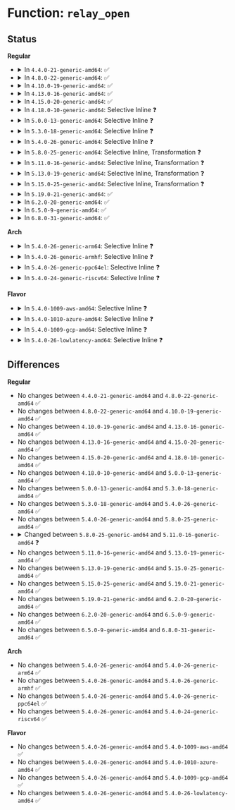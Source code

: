 # Function: <code>relay_open</code>

## Status
<b>Regular</b>
<ul>
<li>
<details>
<summary>In <code>4.4.0-21-generic-amd64</code>: ✅</summary>

```c
struct rchan * relay_open(const char * base_filename, struct dentry * parent, size_t subbuf_size, size_t n_subbufs, struct rchan_callbacks * cb, void * private_data)
```

```json
{
  "name": "relay_open",
  "collision_type": "Unique Global",
  "inline_type": "No",
  "funcs": [
    {
      "addr": 18446744071580145680,
      "name": "relay_open",
      "external": true,
      "loc": "kernel/relay.c:566",
      "file": "kernel/relay.c",
      "inline": "seen, unknown",
      "caller_inline": [],
      "caller_func": [
        "kernel/trace/blktrace.c:do_blk_trace_setup"
      ]
    }
  ],
  "symbols": [
    {
      "addr": 18446744071580145680,
      "name": "relay_open",
      "section": ".text",
      "bind": "STB_GLOBAL",
      "size": 657
    }
  ]
}
```
</details>
</li>
<li>
<details>
<summary>In <code>4.8.0-22-generic-amd64</code>: ✅</summary>

```c
struct rchan * relay_open(const char * base_filename, struct dentry * parent, size_t subbuf_size, size_t n_subbufs, struct rchan_callbacks * cb, void * private_data)
```

```json
{
  "name": "relay_open",
  "collision_type": "Unique Global",
  "inline_type": "No",
  "funcs": [
    {
      "addr": 18446744071580180496,
      "name": "relay_open",
      "external": true,
      "loc": "kernel/relay.c:577",
      "file": "kernel/relay.c",
      "inline": "seen, unknown",
      "caller_inline": [],
      "caller_func": [
        "kernel/trace/blktrace.c:do_blk_trace_setup"
      ]
    }
  ],
  "symbols": [
    {
      "addr": 18446744071580180496,
      "name": "relay_open",
      "section": ".text",
      "bind": "STB_GLOBAL",
      "size": 664
    }
  ]
}
```
</details>
</li>
<li>
<details>
<summary>In <code>4.10.0-19-generic-amd64</code>: ✅</summary>

```c
struct rchan * relay_open(const char * base_filename, struct dentry * parent, size_t subbuf_size, size_t n_subbufs, struct rchan_callbacks * cb, void * private_data)
```

```json
{
  "name": "relay_open",
  "collision_type": "Unique Global",
  "inline_type": "No",
  "funcs": [
    {
      "addr": 18446744071580220752,
      "name": "relay_open",
      "external": true,
      "loc": "kernel/relay.c:560",
      "file": "kernel/relay.c",
      "inline": "seen, unknown",
      "caller_inline": [],
      "caller_func": [
        "kernel/trace/blktrace.c:do_blk_trace_setup"
      ]
    }
  ],
  "symbols": [
    {
      "addr": 18446744071580220752,
      "name": "relay_open",
      "section": ".text",
      "bind": "STB_GLOBAL",
      "size": 698
    }
  ]
}
```
</details>
</li>
<li>
<details>
<summary>In <code>4.13.0-16-generic-amd64</code>: ✅</summary>

```c
struct rchan * relay_open(const char * base_filename, struct dentry * parent, size_t subbuf_size, size_t n_subbufs, struct rchan_callbacks * cb, void * private_data)
```

```json
{
  "name": "relay_open",
  "collision_type": "Unique Global",
  "inline_type": "No",
  "funcs": [
    {
      "addr": 18446744071580230496,
      "name": "relay_open",
      "external": true,
      "loc": "kernel/relay.c:560",
      "file": "kernel/relay.c",
      "inline": "seen, unknown",
      "caller_inline": [],
      "caller_func": [
        "kernel/trace/blktrace.c:do_blk_trace_setup"
      ]
    }
  ],
  "symbols": [
    {
      "addr": 18446744071580230496,
      "name": "relay_open",
      "section": ".text",
      "bind": "STB_GLOBAL",
      "size": 712
    }
  ]
}
```
</details>
</li>
<li>
<details>
<summary>In <code>4.15.0-20-generic-amd64</code>: ✅</summary>

```c
struct rchan * relay_open(const char * base_filename, struct dentry * parent, size_t subbuf_size, size_t n_subbufs, struct rchan_callbacks * cb, void * private_data)
```

```json
{
  "name": "relay_open",
  "collision_type": "Unique Global",
  "inline_type": "No",
  "funcs": [
    {
      "addr": 18446744071580281808,
      "name": "relay_open",
      "external": true,
      "loc": "kernel/relay.c:560",
      "file": "kernel/relay.c",
      "inline": "seen, unknown",
      "caller_inline": [],
      "caller_func": [
        "kernel/trace/blktrace.c:do_blk_trace_setup"
      ]
    }
  ],
  "symbols": [
    {
      "addr": 18446744071580281808,
      "name": "relay_open",
      "section": ".text",
      "bind": "STB_GLOBAL",
      "size": 669
    }
  ]
}
```
</details>
</li>
<li>
<details>
<summary>In <code>4.18.0-10-generic-amd64</code>: Selective Inline ❓</summary>

```c
struct rchan * relay_open(const char * base_filename, struct dentry * parent, size_t subbuf_size, size_t n_subbufs, struct rchan_callbacks * cb, void * private_data)
```

```json
{
  "name": "relay_open",
  "collision_type": "Unique Global",
  "inline_type": "Selective",
  "funcs": [
    {
      "addr": 18446744071580342704,
      "name": "relay_open",
      "external": true,
      "loc": "kernel/relay.c:561",
      "file": "kernel/relay.c",
      "inline": "not declared, inlined",
      "caller_inline": [],
      "caller_func": [
        "kernel/trace/blktrace.c:do_blk_trace_setup"
      ]
    }
  ],
  "symbols": [
    {
      "addr": 18446744071580342704,
      "name": "relay_open",
      "section": ".text",
      "bind": "STB_GLOBAL",
      "size": 643
    }
  ]
}
```
</details>
</li>
<li>
<details>
<summary>In <code>5.0.0-13-generic-amd64</code>: Selective Inline ❓</summary>

```c
struct rchan * relay_open(const char * base_filename, struct dentry * parent, size_t subbuf_size, size_t n_subbufs, struct rchan_callbacks * cb, void * private_data)
```

```json
{
  "name": "relay_open",
  "collision_type": "Unique Global",
  "inline_type": "Selective",
  "funcs": [
    {
      "addr": 18446744071580398576,
      "name": "relay_open",
      "external": true,
      "loc": "kernel/relay.c:563",
      "file": "kernel/relay.c",
      "inline": "not declared, inlined",
      "caller_inline": [],
      "caller_func": [
        "kernel/trace/blktrace.c:do_blk_trace_setup"
      ]
    }
  ],
  "symbols": [
    {
      "addr": 18446744071580398576,
      "name": "relay_open",
      "section": ".text",
      "bind": "STB_GLOBAL",
      "size": 646
    }
  ]
}
```
</details>
</li>
<li>
<details>
<summary>In <code>5.3.0-18-generic-amd64</code>: Selective Inline ❓</summary>

```c
struct rchan * relay_open(const char * base_filename, struct dentry * parent, size_t subbuf_size, size_t n_subbufs, struct rchan_callbacks * cb, void * private_data)
```

```json
{
  "name": "relay_open",
  "collision_type": "Unique Global",
  "inline_type": "Selective",
  "funcs": [
    {
      "addr": 18446744071580451584,
      "name": "relay_open",
      "external": true,
      "loc": "kernel/relay.c:563",
      "file": "kernel/relay.c",
      "inline": "not declared, inlined",
      "caller_inline": [],
      "caller_func": [
        "kernel/trace/blktrace.c:do_blk_trace_setup"
      ]
    }
  ],
  "symbols": [
    {
      "addr": 18446744071580451584,
      "name": "relay_open",
      "section": ".text",
      "bind": "STB_GLOBAL",
      "size": 647
    }
  ]
}
```
</details>
</li>
<li>
<details>
<summary>In <code>5.4.0-26-generic-amd64</code>: Selective Inline ❓</summary>

```c
struct rchan * relay_open(const char * base_filename, struct dentry * parent, size_t subbuf_size, size_t n_subbufs, struct rchan_callbacks * cb, void * private_data)
```

```json
{
  "name": "relay_open",
  "collision_type": "Unique Global",
  "inline_type": "Selective",
  "funcs": [
    {
      "addr": 18446744071580500544,
      "name": "relay_open",
      "external": true,
      "loc": "kernel/relay.c:563",
      "file": "kernel/relay.c",
      "inline": "not declared, inlined",
      "caller_inline": [],
      "caller_func": [
        "kernel/trace/blktrace.c:do_blk_trace_setup"
      ]
    }
  ],
  "symbols": [
    {
      "addr": 18446744071580500544,
      "name": "relay_open",
      "section": ".text",
      "bind": "STB_GLOBAL",
      "size": 647
    }
  ]
}
```
</details>
</li>
<li>
<details>
<summary>In <code>5.8.0-25-generic-amd64</code>: Selective Inline, Transformation ❓</summary>

```c
struct rchan * relay_open(const char * base_filename, struct dentry * parent, size_t subbuf_size, size_t n_subbufs, struct rchan_callbacks * cb, void * private_data)
```

```json
{
  "name": "relay_open",
  "collision_type": "Unique Global",
  "inline_type": "Selective",
  "funcs": [
    {
      "addr": 18446744071580586560,
      "name": "relay_open",
      "external": true,
      "loc": "kernel/relay.c:564",
      "file": "kernel/relay.c",
      "inline": "not declared, inlined",
      "caller_inline": [],
      "caller_func": [
        "kernel/trace/blktrace.c:do_blk_trace_setup"
      ]
    }
  ],
  "symbols": [
    {
      "addr": 18446744071580586560,
      "name": "relay_open.part.0",
      "section": ".text",
      "bind": "STB_LOCAL",
      "size": 706
    },
    {
      "addr": 18446744071580587280,
      "name": "relay_open",
      "section": ".text",
      "bind": "STB_GLOBAL",
      "size": 57
    }
  ]
}
```
</details>
</li>
<li>
<details>
<summary>In <code>5.11.0-16-generic-amd64</code>: Selective Inline, Transformation ❓</summary>

```c
struct rchan * relay_open(const char * base_filename, struct dentry * parent, size_t subbuf_size, size_t n_subbufs, const struct rchan_callbacks * cb, void * private_data)
```

```json
{
  "name": "relay_open",
  "collision_type": "Unique Global",
  "inline_type": "Selective",
  "funcs": [
    {
      "addr": 18446744071580576064,
      "name": "relay_open",
      "external": true,
      "loc": "kernel/relay.c:477",
      "file": "kernel/relay.c",
      "inline": "not declared, inlined",
      "caller_inline": [],
      "caller_func": [
        "kernel/trace/blktrace.c:do_blk_trace_setup"
      ]
    }
  ],
  "symbols": [
    {
      "addr": 18446744071580576064,
      "name": "relay_open.part.0",
      "section": ".text",
      "bind": "STB_LOCAL",
      "size": 558
    },
    {
      "addr": 18446744071580576624,
      "name": "relay_open",
      "section": ".text",
      "bind": "STB_GLOBAL",
      "size": 50
    }
  ]
}
```
</details>
</li>
<li>
<details>
<summary>In <code>5.13.0-19-generic-amd64</code>: Selective Inline, Transformation ❓</summary>

```c
struct rchan * relay_open(const char * base_filename, struct dentry * parent, size_t subbuf_size, size_t n_subbufs, const struct rchan_callbacks * cb, void * private_data)
```

```json
{
  "name": "relay_open",
  "collision_type": "Unique Global",
  "inline_type": "Selective",
  "funcs": [
    {
      "addr": 18446744071580578944,
      "name": "relay_open",
      "external": true,
      "loc": "kernel/relay.c:477",
      "file": "kernel/relay.c",
      "inline": "not declared, inlined",
      "caller_inline": [],
      "caller_func": [
        "kernel/trace/blktrace.c:do_blk_trace_setup"
      ]
    }
  ],
  "symbols": [
    {
      "addr": 18446744071580578944,
      "name": "relay_open.part.0",
      "section": ".text",
      "bind": "STB_LOCAL",
      "size": 555
    },
    {
      "addr": 18446744071580579504,
      "name": "relay_open",
      "section": ".text",
      "bind": "STB_GLOBAL",
      "size": 50
    }
  ]
}
```
</details>
</li>
<li>
<details>
<summary>In <code>5.15.0-25-generic-amd64</code>: Selective Inline, Transformation ❓</summary>

```c
struct rchan * relay_open(const char * base_filename, struct dentry * parent, size_t subbuf_size, size_t n_subbufs, const struct rchan_callbacks * cb, void * private_data)
```

```json
{
  "name": "relay_open",
  "collision_type": "Unique Global",
  "inline_type": "Selective",
  "funcs": [
    {
      "addr": 18446744071580749104,
      "name": "relay_open",
      "external": true,
      "loc": "kernel/relay.c:477",
      "file": "kernel/relay.c",
      "inline": "not declared, inlined",
      "caller_inline": [],
      "caller_func": [
        "kernel/trace/blktrace.c:do_blk_trace_setup"
      ]
    }
  ],
  "symbols": [
    {
      "addr": 18446744071580749104,
      "name": "relay_open.part.0",
      "section": ".text",
      "bind": "STB_LOCAL",
      "size": 629
    },
    {
      "addr": 18446744071580749744,
      "name": "relay_open",
      "section": ".text",
      "bind": "STB_GLOBAL",
      "size": 50
    }
  ]
}
```
</details>
</li>
<li>
<details>
<summary>In <code>5.19.0-21-generic-amd64</code>: ✅</summary>

```c
struct rchan * relay_open(const char * base_filename, struct dentry * parent, size_t subbuf_size, size_t n_subbufs, const struct rchan_callbacks * cb, void * private_data)
```

```json
{
  "name": "relay_open",
  "collision_type": "Unique Global",
  "inline_type": "No",
  "funcs": [
    {
      "addr": 18446744071580963312,
      "name": "relay_open",
      "external": true,
      "loc": "kernel/relay.c:477",
      "file": "kernel/relay.c",
      "inline": "seen, unknown",
      "caller_inline": [],
      "caller_func": [
        "kernel/trace/blktrace.c:do_blk_trace_setup"
      ]
    }
  ],
  "symbols": [
    {
      "addr": 18446744071580963312,
      "name": "relay_open",
      "section": ".text",
      "bind": "STB_GLOBAL",
      "size": 835
    }
  ]
}
```
</details>
</li>
<li>
<details>
<summary>In <code>6.2.0-20-generic-amd64</code>: ✅</summary>

```c
struct rchan * relay_open(const char * base_filename, struct dentry * parent, size_t subbuf_size, size_t n_subbufs, const struct rchan_callbacks * cb, void * private_data)
```

```json
{
  "name": "relay_open",
  "collision_type": "Unique Global",
  "inline_type": "No",
  "funcs": [
    {
      "addr": 18446744071581258496,
      "name": "relay_open",
      "external": true,
      "loc": "kernel/relay.c:474",
      "file": "kernel/relay.c",
      "inline": "seen, unknown",
      "caller_inline": [],
      "caller_func": [
        "kernel/trace/blktrace.c:do_blk_trace_setup"
      ]
    }
  ],
  "symbols": [
    {
      "addr": 18446744071581258496,
      "name": "relay_open",
      "section": ".text",
      "bind": "STB_GLOBAL",
      "size": 791
    }
  ]
}
```
</details>
</li>
<li>
<details>
<summary>In <code>6.5.0-9-generic-amd64</code>: ✅</summary>

```c
struct rchan * relay_open(const char * base_filename, struct dentry * parent, size_t subbuf_size, size_t n_subbufs, const struct rchan_callbacks * cb, void * private_data)
```

```json
{
  "name": "relay_open",
  "collision_type": "Unique Global",
  "inline_type": "No",
  "funcs": [
    {
      "addr": 18446744071581353600,
      "name": "relay_open",
      "external": true,
      "loc": "kernel/relay.c:474",
      "file": "kernel/relay.c",
      "inline": "seen, unknown",
      "caller_inline": [],
      "caller_func": [
        "kernel/trace/blktrace.c:do_blk_trace_setup"
      ]
    }
  ],
  "symbols": [
    {
      "addr": 18446744071581353600,
      "name": "relay_open",
      "section": ".text",
      "bind": "STB_GLOBAL",
      "size": 791
    }
  ]
}
```
</details>
</li>
<li>
<details>
<summary>In <code>6.8.0-31-generic-amd64</code>: ✅</summary>

```c
struct rchan * relay_open(const char * base_filename, struct dentry * parent, size_t subbuf_size, size_t n_subbufs, const struct rchan_callbacks * cb, void * private_data)
```

```json
{
  "name": "relay_open",
  "collision_type": "Unique Global",
  "inline_type": "No",
  "funcs": [
    {
      "addr": 18446744071581459568,
      "name": "relay_open",
      "external": true,
      "loc": "kernel/relay.c:474",
      "file": "kernel/relay.c",
      "inline": "seen, unknown",
      "caller_inline": [],
      "caller_func": [
        "kernel/trace/blktrace.c:do_blk_trace_setup"
      ]
    }
  ],
  "symbols": [
    {
      "addr": 18446744071581459568,
      "name": "relay_open",
      "section": ".text",
      "bind": "STB_GLOBAL",
      "size": 846
    }
  ]
}
```
</details>
</li>
</ul>
<b>Arch</b>
<ul>
<li>
<details>
<summary>In <code>5.4.0-26-generic-arm64</code>: Selective Inline ❓</summary>

```c
struct rchan * relay_open(const char * base_filename, struct dentry * parent, size_t subbuf_size, size_t n_subbufs, struct rchan_callbacks * cb, void * private_data)
```

```json
{
  "name": "relay_open",
  "collision_type": "Unique Global",
  "inline_type": "Selective",
  "funcs": [
    {
      "addr": 18446603336491777320,
      "name": "relay_open",
      "external": true,
      "loc": "kernel/relay.c:563",
      "file": "kernel/relay.c",
      "inline": "not declared, inlined",
      "caller_inline": [],
      "caller_func": [
        "kernel/trace/blktrace.c:__blk_trace_setup"
      ]
    }
  ],
  "symbols": [
    {
      "addr": 18446603336491777320,
      "name": "relay_open",
      "section": ".text",
      "bind": "STB_GLOBAL",
      "size": 752
    }
  ]
}
```
</details>
</li>
<li>
<details>
<summary>In <code>5.4.0-26-generic-armhf</code>: Selective Inline ❓</summary>

```c
struct rchan * relay_open(const char * base_filename, struct dentry * parent, size_t subbuf_size, size_t n_subbufs, struct rchan_callbacks * cb, void * private_data)
```

```json
{
  "name": "relay_open",
  "collision_type": "Unique Global",
  "inline_type": "Selective",
  "funcs": [
    {
      "addr": 3225726204,
      "name": "relay_open",
      "external": true,
      "loc": "kernel/relay.c:563",
      "file": "kernel/relay.c",
      "inline": "not declared, inlined",
      "caller_inline": [],
      "caller_func": [
        "kernel/trace/blktrace.c:__blk_trace_setup",
        "kernel/trace/blktrace.c:__blk_trace_setup"
      ]
    }
  ],
  "symbols": [
    {
      "addr": 3225726204,
      "name": "relay_open",
      "section": ".text",
      "bind": "STB_GLOBAL",
      "size": 636
    }
  ]
}
```
</details>
</li>
<li>
<details>
<summary>In <code>5.4.0-26-generic-ppc64el</code>: Selective Inline ❓</summary>

```c
struct rchan * relay_open(const char * base_filename, struct dentry * parent, size_t subbuf_size, size_t n_subbufs, struct rchan_callbacks * cb, void * private_data)
```

```json
{
  "name": "relay_open",
  "collision_type": "Unique Global",
  "inline_type": "Selective",
  "funcs": [
    {
      "addr": 13835058055284825408,
      "name": "relay_open",
      "external": true,
      "loc": "kernel/relay.c:563",
      "file": "kernel/relay.c",
      "inline": "not declared, inlined",
      "caller_inline": [],
      "caller_func": [
        "kernel/trace/blktrace.c:__blk_trace_setup"
      ]
    }
  ],
  "symbols": [
    {
      "addr": 13835058055284825408,
      "name": "relay_open",
      "section": ".text",
      "bind": "STB_GLOBAL",
      "size": 968
    }
  ]
}
```
</details>
</li>
<li>
<details>
<summary>In <code>5.4.0-24-generic-riscv64</code>: Selective Inline ❓</summary>

```c
struct rchan * relay_open(const char * base_filename, struct dentry * parent, size_t subbuf_size, size_t n_subbufs, struct rchan_callbacks * cb, void * private_data)
```

```json
{
  "name": "relay_open",
  "collision_type": "Unique Global",
  "inline_type": "Selective",
  "funcs": [
    {
      "addr": 18446743936272095016,
      "name": "relay_open",
      "external": true,
      "loc": "kernel/relay.c:563",
      "file": "kernel/relay.c",
      "inline": "not declared, inlined",
      "caller_inline": [],
      "caller_func": [
        "kernel/trace/blktrace.c:__blk_trace_setup"
      ]
    }
  ],
  "symbols": [
    {
      "addr": 18446743936272095016,
      "name": "relay_open",
      "section": ".text",
      "bind": "STB_GLOBAL",
      "size": 616
    }
  ]
}
```
</details>
</li>
</ul>
<b>Flavor</b>
<ul>
<li>
<details>
<summary>In <code>5.4.0-1009-aws-amd64</code>: Selective Inline ❓</summary>

```c
struct rchan * relay_open(const char * base_filename, struct dentry * parent, size_t subbuf_size, size_t n_subbufs, struct rchan_callbacks * cb, void * private_data)
```

```json
{
  "name": "relay_open",
  "collision_type": "Unique Global",
  "inline_type": "Selective",
  "funcs": [
    {
      "addr": 18446744071580469344,
      "name": "relay_open",
      "external": true,
      "loc": "kernel/relay.c:563",
      "file": "kernel/relay.c",
      "inline": "not declared, inlined",
      "caller_inline": [],
      "caller_func": [
        "kernel/trace/blktrace.c:do_blk_trace_setup"
      ]
    }
  ],
  "symbols": [
    {
      "addr": 18446744071580469344,
      "name": "relay_open",
      "section": ".text",
      "bind": "STB_GLOBAL",
      "size": 647
    }
  ]
}
```
</details>
</li>
<li>
<details>
<summary>In <code>5.4.0-1010-azure-amd64</code>: Selective Inline ❓</summary>

```c
struct rchan * relay_open(const char * base_filename, struct dentry * parent, size_t subbuf_size, size_t n_subbufs, struct rchan_callbacks * cb, void * private_data)
```

```json
{
  "name": "relay_open",
  "collision_type": "Unique Global",
  "inline_type": "Selective",
  "funcs": [
    {
      "addr": 18446744071580416320,
      "name": "relay_open",
      "external": true,
      "loc": "kernel/relay.c:563",
      "file": "kernel/relay.c",
      "inline": "not declared, inlined",
      "caller_inline": [],
      "caller_func": [
        "kernel/trace/blktrace.c:do_blk_trace_setup"
      ]
    }
  ],
  "symbols": [
    {
      "addr": 18446744071580416320,
      "name": "relay_open",
      "section": ".text",
      "bind": "STB_GLOBAL",
      "size": 647
    }
  ]
}
```
</details>
</li>
<li>
<details>
<summary>In <code>5.4.0-1009-gcp-amd64</code>: Selective Inline ❓</summary>

```c
struct rchan * relay_open(const char * base_filename, struct dentry * parent, size_t subbuf_size, size_t n_subbufs, struct rchan_callbacks * cb, void * private_data)
```

```json
{
  "name": "relay_open",
  "collision_type": "Unique Global",
  "inline_type": "Selective",
  "funcs": [
    {
      "addr": 18446744071580460592,
      "name": "relay_open",
      "external": true,
      "loc": "kernel/relay.c:563",
      "file": "kernel/relay.c",
      "inline": "not declared, inlined",
      "caller_inline": [],
      "caller_func": [
        "kernel/trace/blktrace.c:do_blk_trace_setup"
      ]
    }
  ],
  "symbols": [
    {
      "addr": 18446744071580460592,
      "name": "relay_open",
      "section": ".text",
      "bind": "STB_GLOBAL",
      "size": 647
    }
  ]
}
```
</details>
</li>
<li>
<details>
<summary>In <code>5.4.0-26-lowlatency-amd64</code>: Selective Inline ❓</summary>

```c
struct rchan * relay_open(const char * base_filename, struct dentry * parent, size_t subbuf_size, size_t n_subbufs, struct rchan_callbacks * cb, void * private_data)
```

```json
{
  "name": "relay_open",
  "collision_type": "Unique Global",
  "inline_type": "Selective",
  "funcs": [
    {
      "addr": 18446744071580516256,
      "name": "relay_open",
      "external": true,
      "loc": "kernel/relay.c:563",
      "file": "kernel/relay.c",
      "inline": "not declared, inlined",
      "caller_inline": [],
      "caller_func": [
        "kernel/trace/blktrace.c:do_blk_trace_setup"
      ]
    }
  ],
  "symbols": [
    {
      "addr": 18446744071580516256,
      "name": "relay_open",
      "section": ".text",
      "bind": "STB_GLOBAL",
      "size": 647
    }
  ]
}
```
</details>
</li>
</ul>

## Differences
<b>Regular</b>
<ul>
<li>
No changes between <code>4.4.0-21-generic-amd64</code> and <code>4.8.0-22-generic-amd64</code> ✅
</li>
<li>
No changes between <code>4.8.0-22-generic-amd64</code> and <code>4.10.0-19-generic-amd64</code> ✅
</li>
<li>
No changes between <code>4.10.0-19-generic-amd64</code> and <code>4.13.0-16-generic-amd64</code> ✅
</li>
<li>
No changes between <code>4.13.0-16-generic-amd64</code> and <code>4.15.0-20-generic-amd64</code> ✅
</li>
<li>
No changes between <code>4.15.0-20-generic-amd64</code> and <code>4.18.0-10-generic-amd64</code> ✅
</li>
<li>
No changes between <code>4.18.0-10-generic-amd64</code> and <code>5.0.0-13-generic-amd64</code> ✅
</li>
<li>
No changes between <code>5.0.0-13-generic-amd64</code> and <code>5.3.0-18-generic-amd64</code> ✅
</li>
<li>
No changes between <code>5.3.0-18-generic-amd64</code> and <code>5.4.0-26-generic-amd64</code> ✅
</li>
<li>
No changes between <code>5.4.0-26-generic-amd64</code> and <code>5.8.0-25-generic-amd64</code> ✅
</li>
<li>
<details>
<summary>Changed between <code>5.8.0-25-generic-amd64</code> and <code>5.11.0-16-generic-amd64</code> ❓</summary>
<ul>
<li>
<b>Param type changed. </b>
<code>struct rchan_callbacks * cb</code> ➡️ <code>const struct rchan_callbacks * cb</code>
</li>
</ul>
</details>
</li>
<li>
No changes between <code>5.11.0-16-generic-amd64</code> and <code>5.13.0-19-generic-amd64</code> ✅
</li>
<li>
No changes between <code>5.13.0-19-generic-amd64</code> and <code>5.15.0-25-generic-amd64</code> ✅
</li>
<li>
No changes between <code>5.15.0-25-generic-amd64</code> and <code>5.19.0-21-generic-amd64</code> ✅
</li>
<li>
No changes between <code>5.19.0-21-generic-amd64</code> and <code>6.2.0-20-generic-amd64</code> ✅
</li>
<li>
No changes between <code>6.2.0-20-generic-amd64</code> and <code>6.5.0-9-generic-amd64</code> ✅
</li>
<li>
No changes between <code>6.5.0-9-generic-amd64</code> and <code>6.8.0-31-generic-amd64</code> ✅
</li>
</ul>
<b>Arch</b>
<ul>
<li>
No changes between <code>5.4.0-26-generic-amd64</code> and <code>5.4.0-26-generic-arm64</code> ✅
</li>
<li>
No changes between <code>5.4.0-26-generic-amd64</code> and <code>5.4.0-26-generic-armhf</code> ✅
</li>
<li>
No changes between <code>5.4.0-26-generic-amd64</code> and <code>5.4.0-26-generic-ppc64el</code> ✅
</li>
<li>
No changes between <code>5.4.0-26-generic-amd64</code> and <code>5.4.0-24-generic-riscv64</code> ✅
</li>
</ul>
<b>Flavor</b>
<ul>
<li>
No changes between <code>5.4.0-26-generic-amd64</code> and <code>5.4.0-1009-aws-amd64</code> ✅
</li>
<li>
No changes between <code>5.4.0-26-generic-amd64</code> and <code>5.4.0-1010-azure-amd64</code> ✅
</li>
<li>
No changes between <code>5.4.0-26-generic-amd64</code> and <code>5.4.0-1009-gcp-amd64</code> ✅
</li>
<li>
No changes between <code>5.4.0-26-generic-amd64</code> and <code>5.4.0-26-lowlatency-amd64</code> ✅
</li>
</ul>
